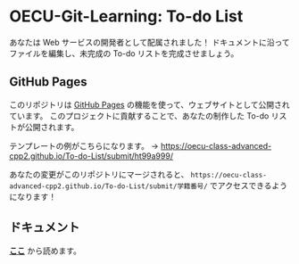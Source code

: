 # OECU-Git-Learning: To-do List

あなたは Web サービスの開発者として配属されました！
ドキュメントに沿ってファイルを編集し、未完成の To-do リストを完成させましょう。

## GitHub Pages

このリポジトリは
[GitHub Pages](https://help.github.com/ja/github/working-with-github-pages/about-github-pages)
の機能を使って、ウェブサイトとして公開されています。
このプロジェクトに貢献することで、あなたの制作した To-do リストが公開されます。

テンプレートの例がこちらになります。
→ <https://oecu-class-advanced-cpp2.github.io/To-do-List/submit/ht99a999/>

あなたの変更がこのリポジトリにマージされると、
`https://oecu-class-advanced-cpp2.github.io/To-do-List/submit/学籍番号/`
でアクセスできるようになります！

## ドキュメント

[**ここ**](document.md) から読めます。
